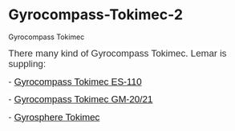 # Gyrocompass-Tokimec-2
Gyrocompass Tokimec
<p><span style="font-size: 14.0pt; line-height: 115%; font-family: 'Helvetica','sans-serif'; color: #333333; background: white;">There many kind of Gyrocompass Tokimec. Lemar is suppling:</span></p>
<p><span style="font-size: 14.0pt; line-height: 115%; font-family: 'Helvetica','sans-serif'; color: #333333; background: white;">- <a href="http://lemarsg.com/index.php/our-products/gyro-compass/tokyo-keiki-tokimec/item/40-gyrocompass-tokimec-es-110">Gyrocompass Tokimec ES-110</a></span></p>
<p><span style="font-size: 14.0pt; line-height: 115%; font-family: 'Helvetica','sans-serif'; color: #333333; background: white;">- <a href="http://lemarsg.com/index.php/our-products/gyro-compass/tokyo-keiki-tokimec/item/43-gyrocompass-tokimec-gm-20-21">Gyrocompass Tokimec GM-20/21</a></span></p>
<p><span style="font-size: 14.0pt; line-height: 115%; font-family: 'Helvetica','sans-serif'; color: #333333; background: white;">- <a href="http://lemarsg.com/index.php/our-products/gyro-compass/tokyo-keiki-tokimec/item/48-gyrosphere-tokimec">Gyrosphere Tokimec</a></span></p>
